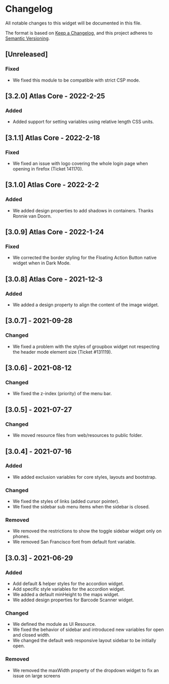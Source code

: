 # Changelog

All notable changes to this widget will be documented in this file.

The format is based on [Keep a Changelog](https://keepachangelog.com/en/1.0.0/), and this project adheres to [Semantic Versioning](https://semver.org/spec/v2.0.0.html).

## [Unreleased]

### Fixed

-   We fixed this module to be compatible with strict CSP mode.

## [3.2.0] Atlas Core - 2022-2-25

### Added

-   Added support for setting variables using relative length CSS units.

## [3.1.1] Atlas Core - 2022-2-18

### Fixed

-   We fixed an issue with logo covering the whole login page when opening in firefox (Ticket 141170).

## [3.1.0] Atlas Core - 2022-2-2

### Added

-   We added design properties to add shadows in containers. Thanks Ronnie van Doorn.

## [3.0.9] Atlas Core - 2022-1-24

### Fixed

-   We corrected the border styling for the Floating Action Button native widget when in Dark Mode.

## [3.0.8] Atlas Core - 2021-12-3

### Added

-   We added a design property to align the content of the image widget.

## [3.0.7] - 2021-09-28

### Changed

-   We fixed a problem with the styles of groupbox widget not respecting the header mode element size (Ticket #131119).

## [3.0.6] - 2021-08-12

### Changed

-   We fixed the z-index (priority) of the menu bar.

## [3.0.5] - 2021-07-27

### Changed

-   We moved resource files from web/resources to public folder.

## [3.0.4] - 2021-07-16

### Added

-   We added exclusion variables for core styles, layouts and bootstrap.

### Changed

-   We fixed the styles of links (added cursor pointer).
-   We fixed the sidebar sub menu items when the sidebar is closed.

### Removed

-   We removed the restrictions to show the toggle sidebar widget only on phones.
-   We removed San Francisco font from default font variable.

## [3.0.3] - 2021-06-29

### Added

-   Add default & helper styles for the accordion widget.
-   Add specific style variables for the accordion widget.
-   We added a default minHeight to the maps widget.
-   We added design properties for Barcode Scanner widget.

### Changed

-   We defined the module as UI Resource.
-   We fixed the behavior of sidebar and introduced new variables for open and closed width.
-   We changed the default web responsive layout sidebar to be initially open.

### Removed

-   We removed the maxWidth property of the dropdown widget to fix an issue on large screens
